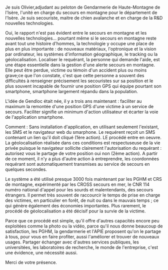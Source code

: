 Je suis Olivier,adjudant au peloton de Gendarmerie de Haute-Montagne de l'Isère, l'unité en
charge du secours en montagne pour le département de l'Isère. Je suis secouriste, maitre de chien
avalanche et en charge de la R&D nouvelles technologies.

Oui, le rapport n'est pas évident entre le secours en montagne et les nouvelles technologies...
pourtant même si le secours en montagne reste avant tout une histoire d'hommes, la technologie y
occupe une place de plus en plus importante : de nouveaux matériaux, l'optronique et la vision par
ordinateur, les systèmes d'information géographique, le tracking ou la géolocalisation.
Localiser le requérant, la personne qui demande l'aide, est une étape essentielle dans la gestion
d'une alerte secours en montagne. Elle peut être perdue, victime ou témoin d'un accident plus ou
moins grave;ce que l'on constate, c'est que cette personne a souvent des difficultés à renseigner
précisement les secouristes sur sa position et le plus souvent incapable de fournir une position GPS
qui équipe pourtant son smartphone, smartphone largement répandu dans la population.

L'idée de Gendloc était née, il y a trois ans maintenant : faciliter au maximum la remontée d'une
position GPS d'une victime à un service de secours. Faciliter signifie un minimum d'action
utilisateur et écarter la voie de l'application smartphone.

Comment : Sans installation d'application, en utilisant seulement l'existant, les SMS et le navigateur
web du smarphone. Le requérent reçoit un SMS contenant un lien qu'il doit cliqué (1ère action). LE
procédé entre en oeuvre. La géolocalisation réalisée dans ces conditions est respectuseuse de la vie
privée puisque le navigateur sollicite clairement l'autorisation du requérant : autorisez vous le
partage de votre position oui non (2ème action). A partir de ce moment, il n'y a plus d'autre action à
entreprendre, les coordonnées requérant sont automatiquement transmises au service de secours en
quelques secondes.

Le système a été utilisé presque 3000 fois maintenant par les PGHM et CRS de montagne,
expérimenté par les CROSS secours en mer, le CNR 114 numéro national d'appel pour les sourds et
malentendants, des secours étrangers. Il permet très souvent de raccourcir le temps de prise en
charge des victimes, en particulier en forêt, de nuit ou dans le mauvais temps ; ce qui génère
également des économies importantes. Plus rarement, le procédé de géolocalisation a été décisif
pour la survie de la victime.

Parce que ce procédé est simple, qu'il offre d'autres capacités encore peu exploitées comme la photo
ou la vidéo, parce qu'il nous donne beaucoup de satisfaction, les PGHM, la gendarmerie et l'APIE
proposent qu'on le partage à tous, pour vous en faire profiter, aussi l'améliorer et trouver de
nouveaux usages. Partager échanger avec d'autres services publiques, les universitées, les
laboratoires de recherche, le monde de l'entreprise, c'est une évidence, une nécessité aussi.

Merci de votre présence.
